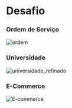 # Desafio



### Ordem de Serviço
![ordem](https://user-images.githubusercontent.com/85958775/191365896-bbea2951-8476-4612-841e-7faabf563bba.png)

### Universidade
![universidade_refinado](https://user-images.githubusercontent.com/85958775/191365927-7b4f8db6-3e64-43e3-baee-59efb1cb8b90.png)

### E-Commerce
![E-commerce](https://user-images.githubusercontent.com/85958775/191366414-2ea11d99-1f9b-4438-ab84-5ecac7c60d42.png)
